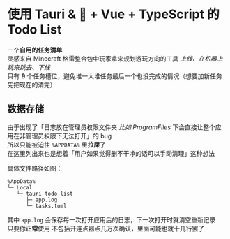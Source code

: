 # 使用 Tauri & 🦀 + Vue + TypeScript 的 Todo List

一个**自用的任务清单**  
灵感来自 Minecraft 格雷整合包中玩家拿来规划游玩方向的工具 *上线、在机器上跳来跳去、下线*  
只有 **9** 个任务槽位，避免堆一大堆任务最后一个也没完成的情况（想要加新任务先把现在的清完）  

## 数据存储

由于出现了「日志放在管理员权限文件夹 *比如 ProgramFiles* 下会直接让整个应用在非管理员权限下无法打开」的 bug  
所以只能~~被迫~~往 `%APPDATA%` 里**拉屎**了  
在这里列出来也是想着「用户如果觉得删不干净的话可以手动清理」这种想法

具体文件路径如图：

```text
%AppData%
└─ Local
   └─ tauri-todo-list
      ├─ app.log
      └─ tasks.toml
```

其中 `app.log` 会保存每一次打开应用后的日志，下一次打开时就清空重新记录  
只要你**正常**使用 ~~不包括开连点器点几万次确认~~，里面可能也就十几行罢了
